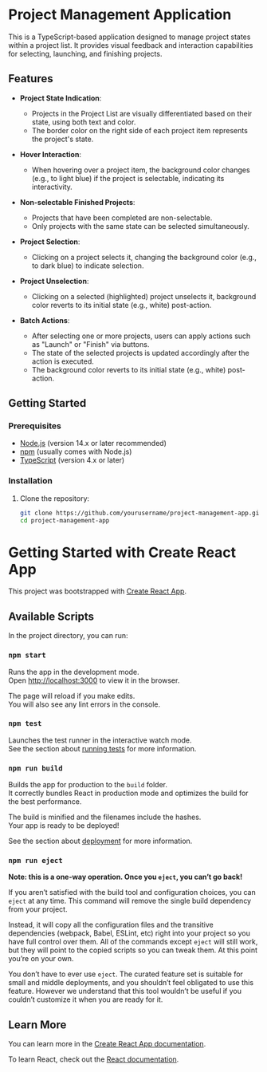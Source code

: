 
# Project Management Application

This is a TypeScript-based application designed to manage project states within a project list. It provides visual feedback and interaction capabilities for selecting, launching, and finishing projects. 

## Features

- **Project State Indication**: 
  - Projects in the Project List are visually differentiated based on their state, using both text and color.
  - The border color on the right side of each project item represents the project's state.

- **Hover Interaction**:
  - When hovering over a project item, the background color changes (e.g., to light blue) if the project is selectable, indicating its interactivity.

- **Non-selectable Finished Projects**:
  - Projects that have been completed are non-selectable. 
  - Only projects with the same state can be selected simultaneously.

- **Project Selection**:
  - Clicking on a project selects it, changing the background color (e.g., to dark blue) to indicate selection.

- **Project Unselection**:
  - Clicking on a selected (highlighted) project unselects it, background color reverts to its initial state (e.g., white) post-action.

- **Batch Actions**:
  - After selecting one or more projects, users can apply actions such as "Launch" or "Finish" via buttons.
  - The state of the selected projects is updated accordingly after the action is executed.
  - The background color reverts to its initial state (e.g., white) post-action.

## Getting Started

### Prerequisites

- [Node.js](https://nodejs.org/) (version 14.x or later recommended)
- [npm](https://www.npmjs.com/) (usually comes with Node.js)
- [TypeScript](https://www.typescriptlang.org/) (version 4.x or later)

### Installation

1. Clone the repository:

   ```sh
   git clone https://github.com/yourusername/project-management-app.git
   cd project-management-app

# Getting Started with Create React App

This project was bootstrapped with [Create React App](https://github.com/facebook/create-react-app).

## Available Scripts

In the project directory, you can run:

### `npm start`

Runs the app in the development mode.\
Open [http://localhost:3000](http://localhost:3000) to view it in the browser.

The page will reload if you make edits.\
You will also see any lint errors in the console.

### `npm test`

Launches the test runner in the interactive watch mode.\
See the section about [running tests](https://facebook.github.io/create-react-app/docs/running-tests) for more information.

### `npm run build`

Builds the app for production to the `build` folder.\
It correctly bundles React in production mode and optimizes the build for the best performance.

The build is minified and the filenames include the hashes.\
Your app is ready to be deployed!

See the section about [deployment](https://facebook.github.io/create-react-app/docs/deployment) for more information.

### `npm run eject`

**Note: this is a one-way operation. Once you `eject`, you can’t go back!**

If you aren’t satisfied with the build tool and configuration choices, you can `eject` at any time. This command will remove the single build dependency from your project.

Instead, it will copy all the configuration files and the transitive dependencies (webpack, Babel, ESLint, etc) right into your project so you have full control over them. All of the commands except `eject` will still work, but they will point to the copied scripts so you can tweak them. At this point you’re on your own.

You don’t have to ever use `eject`. The curated feature set is suitable for small and middle deployments, and you shouldn’t feel obligated to use this feature. However we understand that this tool wouldn’t be useful if you couldn’t customize it when you are ready for it.

## Learn More

You can learn more in the [Create React App documentation](https://facebook.github.io/create-react-app/docs/getting-started).

To learn React, check out the [React documentation](https://reactjs.org/).
